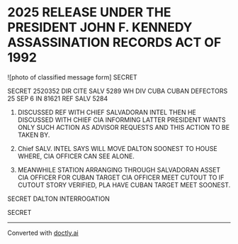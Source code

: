 # 2025 RELEASE UNDER THE PRESIDENT JOHN F. KENNEDY ASSASSINATION RECORDS ACT OF 1992

![photo of classified message form] SECRET

SECRET 2520352
DIR CITE SALV 5289
WH DIV CUBA CUBAN DEFECTORS
25 SEP 6 IN 81621
REF SALV 5284

1. DISCUSSED REF WITH CHIEF SALVADORAN INTEL
   THEN HE DISCUSSED WITH CHIEF CIA INFORMING
   LATTER PRESIDENT WANTS ONLY SUCH ACTION AS ADVISOR REQUESTS
   AND THIS ACTION TO BE TAKEN BY.

2. Chief SALV. INTEL SAYS WILL MOVE DALTON SOONEST TO HOUSE WHERE, CIA OFFICER CAN SEE ALONE.

3. MEANWHILE STATION ARRANGING THROUGH SALVADORAN ASSET CIA OFFICER FOR CUBAN TARGET CIA OFFICER
   MEET CUTOUT TO IF CUTOUT STORY VERIFIED, PLA HAVE CUBAN TARGET MEET SOONEST.

SECRET DALTON INTERROGATION

SECRET


---
Converted with [doctly.ai](https://doctly.ai)